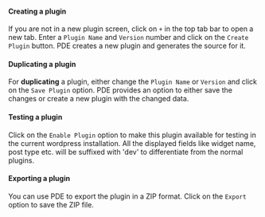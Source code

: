 #### Creating a plugin

If you are not in a new plugin screen, click on `+` in the top tab bar to open
a new tab. Enter a `Plugin Name` and `Version` number and click on the 
`Create Plugin` button. PDE creates a new plugin and generates the source for
it.

#### Duplicating a plugin

For **duplicating** a plugin, either change the `Plugin Name` or `Version` and
click on the `Save Plugin` option. PDE provides an option to either save the 
changes or create a new plugin with the changed data.

#### Testing a plugin

Click on the `Enable Plugin` option to make this plugin available for testing in
the current wordpress installation. All the displayed fields like widget name,
post type etc. will be suffixed with 'dev' to differentiate from the normal
plugins.

#### Exporting a plugin

You can use PDE to export the plugin in a ZIP format. Click on the `Export` option
to save the ZIP file.


